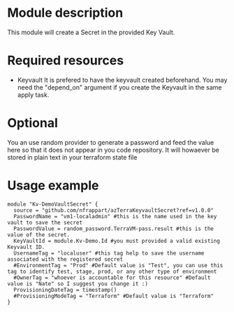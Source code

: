 # Module description
This module will create a Secret in the provided Key Vault. 

# Required resources
- Keyvault
It is prefered to have the keyvault created beforehand. You may need the "depend_on" argument if you create the Keyvault in the same apply task.

# Optional 
You an use random provider to generate a password and feed the value here so that it does not appear in you code repository. It will howaever be stored in plain text in your terraform state file

# Usage example

```hcl
module "Kv-DemoVaultSecret" {
  source = "github.com/nfrappart/azTerraKeyvaultSecret?ref=v1.0.0"
  PasswordName = "vm1-localadmin" #this is the name used in the key vault to save the secret
  PasswordValue = random_password.TerraVM-pass.result #this is the value of the secret. 
  KeyVaultId = module.Kv-Demo.Id #you must provided a valid existing Keyvault ID.
  UsernameTag = "localuser" #this tag help to save the username associated with the registered secret
  #EnvironmentTag = "Prod" #Default value is "Test", you can use this tag to identify test, stage, prod, or any other type of environment
  #OwnerTag = "whoever is accountable for this resource" #Default value is "Nate" so I suggest you change it :)
  ProvisioningDateTag = timestamp()
  #ProvisioningModeTag = "Terraform" #Default value is "Terraform"
}
```

